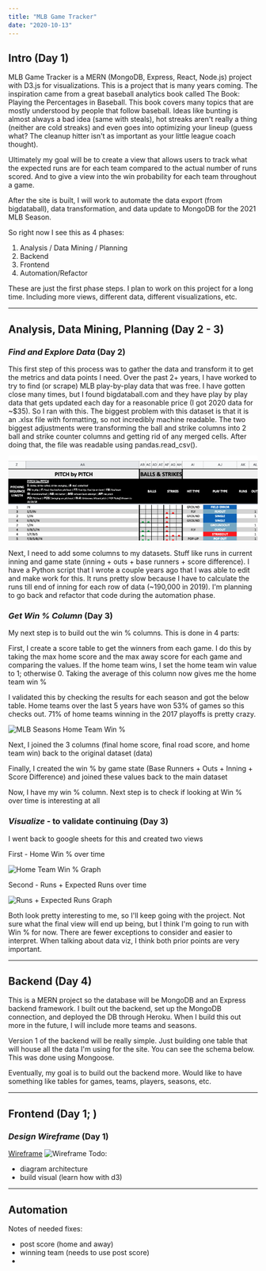 ```yaml
---
title: "MLB Game Tracker"
date: "2020-10-13"
---
```


<!-- - [Intro](#intro)
- [Analysis / Data Mining / Planning](#analysis-data-mining-planning)
- [Backend](#backend)
- [Frontend](#frontend)
- [Automation](#automation) -->


## Intro (Day 1)

MLB Game Tracker is a MERN (MongoDB, Express, React, Node.js) project with D3.js for visualizations. This is a project that is many years coming. The inspiration came from a great baseball analytics book called The Book: Playing the Percentages in Baseball. This book covers many topics that are mostly understood by people that follow baseball. Ideas like bunting is almost always a bad idea (same with steals), hot streaks aren't really a thing (neither are cold streaks) and even goes into optimizing your lineup (guess what? The cleanup hitter isn't as important as your little league coach thought). 

Ultimately my goal will be to create a view that allows users to track what the expected runs are for each team compared to the actual number of runs scored. And to give a view into the win probability for each team throughout a game. 

After the site is built, I will work to automate the data export (from bigdataball), data transformation, and data update to MongoDB for the 2021 MLB Season. 

So right now I see this as 4 phases:
1. Analysis / Data Mining / Planning
2. Backend
3. Frontend
4. Automation/Refactor

These are just the first phase steps. I plan to work on this project for a long time. Including more views, different data, different visualizations, etc. 

*** 

## Analysis, Data Mining, Planning (Day 2 - 3)

### *Find and Explore Data* (Day 2)

This first step of this process was to gather the data and transform it to get the metrics and data points I need. Over the past 2+ years, I have worked to try to find (or scrape) MLB play-by-play data that was free. I have gotten close many times, but I found bigdataball.com and they have play by play data that gets updated each day for a reasonable price (I got 2020 data for ~$35). So I ran with this. The biggest problem with this dataset is that it is an .xlsx file with formatting, so not incredibly machine readable. The two biggest adjustments were transforming the ball and strike columns into 2 ball and strike counter columns and getting rid of any merged cells. After doing that, the file was readable using pandas.read_csv().

![xlsx-format-changes](../images/mlb-game-tracker-analysis-xlsx-format.png)

Next, I need to add some columns to my datasets. Stuff like runs in current inning and game state (inning + outs + base runners + score difference). I have a Python script that I wrote a couple years ago that I was able to edit and make work for this. It runs pretty slow because I have to calculate the runs till end of inning for each row of data (~190,000 in 2019). I'm planning to go back and refactor that code during the automation phase. 



### *Get Win % Column* (Day 3)

My next step is to build out the win % columns. This is done in 4 parts:

First, I create a score table to get the winners from each game. I do this by taking the max home score and the max away score for each game and comparing the values. If the home team wins, I set the home team win value to 1; otherwise 0. Taking the average of this column now gives me the home team win % 

<!-- ```
score = pd.pivot_table(data, 
                            values = ['post_road_score', 'post_home_score'],
                            index = ['dataset', 'game_id'],
                            aggfunc = [np.max])

score = pd.DataFrame(score.to_records())

score.columns = ['dataset', 'game_id', 'final_home_score', 'final_road_score']

home_winner_list = []

for i in range(len(score)):
    if score['final_home_score'][i] > score['final_road_score'][i]:
        home_winner_list.append(1)
    else:
        home_winner_list.append(0)
    
    
score['home_team_win'] = home_winner_list
``` -->

I validated this by checking the results for each season and got the below table. Home teams over the last 5 years have won 53% of games so this checks out. 71% of home teams winning in the 2017 playoffs is pretty crazy.

![MLB Seasons Home Team Win %](../images/MLB-Home-Team-Win-%-by-Season.png)

Next, I joined the 3 columns (final home score, final road score, and home team win) back to the original dataset (data)

<!-- ```
data = data.merge(score, 
                  on = ['dataset', 
                        'game_id'], 
                  how='left')

data.head()
``` -->

Finally, I created the win % by game state (Base Runners + Outs + Inning + Score Difference) and joined these values back to the main dataset

<!-- ```
base_out_state_home_win_pct = pd.pivot_table(data, 
                                              values = 'home_team_win', 
                                              index = ['runner_on_1b_ind', 
                                                       'runner_on_2b_ind', 
                                                       'runner_on_3b_ind', 
                                                       'total_outs',
                                                       'inning',
                                                       'home_minus_away_score'], 
                                              aggfunc = [np.mean])

base_out_state_home_win_pct = pd.DataFrame(base_out_state_home_win_pct.to_records())

base_out_state_home_win_pct.columns = ['runner_on_1b_ind', 
                                       'runner_on_2b_ind', 
                                       'runner_on_3b_ind', 
                                       'total_outs', 
                                       'inning', 
                                       'home_minus_away_score',
                                       'home_team_win_pct']

base_out_state_home_win_pct

data = data.merge(base_out_state_home_win_pct, 
                  on = ['runner_on_1b_ind', 
                        'runner_on_2b_ind', 
                        'runner_on_3b_ind', 
                        'total_outs', 
                        'inning', 
                        'home_minus_away_score'], 
                  how='left')
``` -->

Now, I have my win % column. Next step is to check if looking at Win % over time is interesting at all

### *Visualize* - to validate continuing (Day 3)

I went back to google sheets for this and created two views

First - Home Win % over time

![Home Team Win % Graph](../images/Win%-Graph.png)

Second - Runs + Expected Runs over time

![Runs + Expected Runs Graph](../images/Runs+ExpRuns-Graph.png)

Both look pretty interesting to me, so I'll keep going with the project. Not sure what the final view will end up being, but I think I'm going to run with Win % for now. There are fewer exceptions to consider and easier to interpret. When talking about data viz, I think both prior points are very important. 

***

## Backend (Day 4)

This is a MERN project so the database will be MongoDB and an Express backend framework. I built out the backend, set up the MongoDB connection, and deployed the DB through Heroku. When I build this out more in the future, I will include more teams and seasons. 

Version 1 of the backend will be really simple. Just building one table that will house all the data I'm using for the site. You can see the schema below. This was done using Mongoose.

<!-- ```
const Game = new Schema(
  {
    dataset: { type: String, required: true },
    gameId: { type: String, required: true },
    date: { type: Date, required: true }, 
    inning: { type: String, required: true },
    roadTeam: { type: String, required: true },
    homeTeam: { type: String, required: true },
    roadScore: { type: Number, required: true },
    homeScore: { type: Number, required: true },
    batter: { type: String, required: true },
    batterHand: { type: String, required: true },
    runnerOn1bInd: { type: String, required: true },
    runnerOn2bInd: { type: String, required: true },
    runnerOn3bInd: { type: String, required: true },
    pitcher: { type: String, required: true },
    pitcherHand: { type: String, required: true },
    balls: { type: Number, required: true },
    strikes: { type: Number, required: true },
    hitType: { type: String, required: true },
    playType: { type: String, required: true },
    runs: { type: Number, required: true },
    outs: { type: Number, required: true },
    description: { type: String, required: true },
    startOuts: { type: Number, required: true },
    startingRE: { type: Number, required: true },
    endingRE: { type: Number },
    home_team_win_pct: { type: Number, required: true },
  }
)

``` -->

Eventually, my goal is to build out the backend more. Would like to have something like tables for games, teams, players, seasons, etc. 

***

## Frontend (Day 1; )

### *Design Wireframe* (Day 1)
[Wireframe](https://whimsical.com/MJ7veDGuBiw6asA7v8RxfS)
![Wireframe](../images/Wireframe.png)
Todo: 
- diagram architecture 
- build visual (learn how with d3)

***

## Automation
Notes of needed fixes:
- post score (home and away)
- winning team (needs to use post score)
- 



